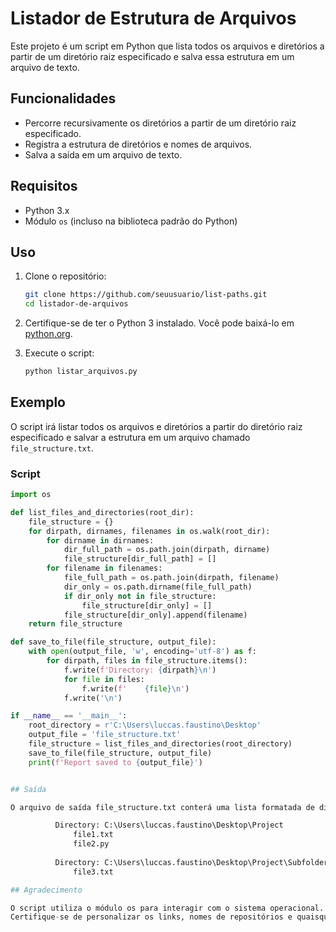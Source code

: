 # Listador de Estrutura de Arquivos

Este projeto é um script em Python que lista todos os arquivos e diretórios a partir de um diretório raiz especificado e salva essa estrutura em um arquivo de texto.

## Funcionalidades

- Percorre recursivamente os diretórios a partir de um diretório raiz especificado.
- Registra a estrutura de diretórios e nomes de arquivos.
- Salva a saída em um arquivo de texto.

## Requisitos

- Python 3.x
- Módulo `os` (incluso na biblioteca padrão do Python)

## Uso

1. Clone o repositório:
    ```bash
    git clone https://github.com/seuusuario/list-paths.git
    cd listador-de-arquivos
    ```

2. Certifique-se de ter o Python 3 instalado. Você pode baixá-lo em [python.org](https://www.python.org/).

3. Execute o script:
    ```bash
    python listar_arquivos.py
    ```

## Exemplo

O script irá listar todos os arquivos e diretórios a partir do diretório raiz especificado e salvar a estrutura em um arquivo chamado `file_structure.txt`.

### Script

```python
import os

def list_files_and_directories(root_dir):
    file_structure = {}
    for dirpath, dirnames, filenames in os.walk(root_dir):
        for dirname in dirnames:
            dir_full_path = os.path.join(dirpath, dirname)
            file_structure[dir_full_path] = []
        for filename in filenames:
            file_full_path = os.path.join(dirpath, filename)
            dir_only = os.path.dirname(file_full_path)
            if dir_only not in file_structure:
                file_structure[dir_only] = []
            file_structure[dir_only].append(filename)
    return file_structure

def save_to_file(file_structure, output_file):
    with open(output_file, 'w', encoding='utf-8') as f:
        for dirpath, files in file_structure.items():
            f.write(f'Directory: {dirpath}\n')
            for file in files:
                f.write(f'    {file}\n')
            f.write('\n')

if __name__ == '__main__':
    root_directory = r'C:\Users\luccas.faustino\Desktop'
    output_file = 'file_structure.txt'
    file_structure = list_files_and_directories(root_directory)
    save_to_file(file_structure, output_file)
    print(f'Report saved to {output_file}')


## Saída

O arquivo de saída file_structure.txt conterá uma lista formatada de diretórios e arquivos, como este exemplo:

          Directory: C:\Users\luccas.faustino\Desktop\Project
              file1.txt
              file2.py
          
          Directory: C:\Users\luccas.faustino\Desktop\Project\Subfolder
              file3.txt

## Agradecimento

O script utiliza o módulo os para interagir com o sistema operacional.
Certifique-se de personalizar os links, nomes de repositórios e quaisquer outros detalhes específicos do projeto para adequá-los ao seu projeto real.
